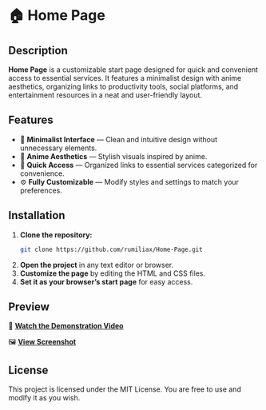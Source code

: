 # 🏠 Home Page

## Description

**Home Page** is a customizable start page designed for quick and convenient access to essential services. It features a minimalist design with anime aesthetics, organizing links to productivity tools, social platforms, and entertainment resources in a neat and user-friendly layout.

## Features

- 📌 **Minimalist Interface** — Clean and intuitive design without unnecessary elements.
- 🎨 **Anime Aesthetics** — Stylish visuals inspired by anime.
- 🔗 **Quick Access** — Organized links to essential services categorized for convenience.
- ⚙️ **Fully Customizable** — Modify styles and settings to match your preferences.

## Installation

1. **Clone the repository:**
   ```bash
   git clone https://github.com/rumiliax/Home-Page.git
   ```
2. **Open the project** in any text editor or browser.
3. **Customize the page** by editing the HTML and CSS files.
4. **Set it as your browser’s start page** for easy access.

## Preview

🎥 **[Watch the Demonstration Video](https://github.com/rumiliax/Home-Page/raw/main/assets/Demonstration%20Video.mp4)**

🖼️ **[View Screenshot](https://github.com/rumiliax/Home-Page/raw/main/assets/Screenshot.png)**

## License

This project is licensed under the MIT License. You are free to use and modify it as you wish.
